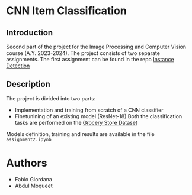 # CNN Item Classification

## Introduction
Second part of the project for the Image Processing and Computer Vision course (A.Y. 2023-2024). The project consists of two separate assignments. The first assignment can be found in the repo [Instance Detection](https://github.com/FabioGiordana/Instance-Detection)

## Description
The project is divided into two parts:
* Implementation and training from scratch of a CNN classifier
* Finetunining of an existing model (ResNet-18)
Both the classification tasks are performed on the [Grocery Store Dataset](https://github.com/marcusklasson/GroceryStoreDataset)

Models definition, training and results are available in the file `assignment2.ipynb`

# Authors
* Fabio Giordana
* Abdul Moqueet